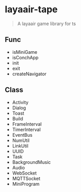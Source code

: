 # layaair-tape
> A layaair game library for ts

## Func
* isMiniGame
* isConchApp
* init
* exit
* createNavigator

## Class
* Activity
* Dialog
* Toast
* Build
* FrameInterval
* TimerInterval
* EventBus
* NumUtil
* LinkUtil
* UUID
* Task
* BackgroundMusic
* Audio
* WebSocket
* MQTTSocket
* MiniProgram
